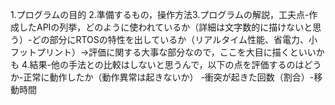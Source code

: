 1.プログラムの目的​
2.準備するもの，操作方法​
3.プログラムの解説，工夫点​
    -作成したAPIの列挙，どのように使われているか（詳細は文字数的に描けないと思う）​
    -どの部分にRTOSの特性を出しているか（リアルタイム性能、省電力、小フットプリント）​
    →評価に関する大事な部分なので，ここを大目に描くといいかも​
4.結果​
    -他の手法との比較はしないと思うんで，以下の点を評価するのはどうか​
        -正常に動作したか（動作異常は起きないか）​
        -衝突が起きた回数（割合）​
        -移動時間